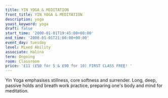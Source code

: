 ```yaml
---
title: YIN YOGA & MEDITATION
front_title: YIN YOGA & MEDITATION
description: yoga
yoast_keyword: yoga
draft: false
start_time: '2000-01-01T19:45:00+00:00'
end_time: '2000-01-01T21:00:00+00:00'
event_day: tuesday
level: Mixed Ability
associate: Halina
term: Ongoing
room: Classroom
price: '£11 (£50 for 5 & £90 for 10) FIRST CLASS FREE! '
---
```

Yin Yoga emphasises stillness, core softness and surrender. Long, deep, passive holds and breath work practice, preparing one's body and mind for meditation.
